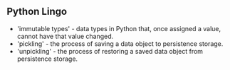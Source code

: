 ## Python Lingo
* 'immutable types' - data types in Python that, once assigned a value, cannot have that value changed.
* 'pickling' - the process of saving a data object to persistence storage.
* 'unpickling' - the process of restoring a saved data object from persistence storage.
